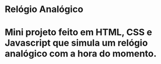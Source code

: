 <h1>Relógio Analógico<h1>
  
<p>Mini projeto feito em HTML, CSS e Javascript que simula um relógio analógico com a hora do momento.</p>
